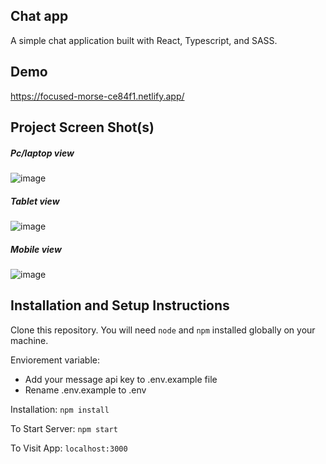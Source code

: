 ## Chat app

A simple chat application built with React, Typescript, and SASS.

## Demo

https://focused-morse-ce84f1.netlify.app/

## Project Screen Shot(s)

##### Pc/laptop view

![image](https://i.postimg.cc/fbZHNr0x/pc.png)

##### Tablet view

![image](https://i.postimg.cc/8P2Ky5pX/tablet.png)

##### Mobile view

![image](https://i.postimg.cc/tRmmxkLj/mobile.png)

## Installation and Setup Instructions

Clone this repository. You will need `node` and `npm` installed globally on your machine.

Enviorement variable:

- Add your message api key to .env.example file
- Rename .env.example to .env

Installation:
`npm install`

To Start Server:
`npm start`

To Visit App:
`localhost:3000`
